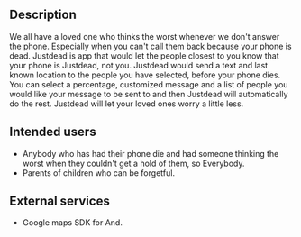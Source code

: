 ## Description 

We all have a loved one who thinks the worst whenever we don't answer the 
phone. Especially when you can't call them back because your phone is dead. 
Justdead is app that would let the people closest to you know that your phone 
is  Justdead, not you. Justdead would send a text and last known location to 
the people you have selected, before your phone dies. You can select a percentage, 
customized message and a list of people you would like your message to be sent to 
and then Justdead will automatically do the rest. 
Justdead will let your loved ones worry a little less.

## Intended users

* Anybody who has had their phone die and had someone thinking the worst when they couldn't get a hold of them, so Everybody.
* Parents of children who can be forgetful.

## External services

* Google maps SDK for And.
